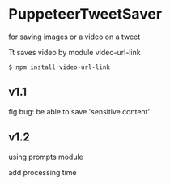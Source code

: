 # PuppeteerTweetSaver

for saving images or a video on a tweet

Tt saves video by module video-url-link

    $ npm install video-url-link

## v1.1

fig bug: be able to save 'sensitive content'

## v1.2

using prompts module

add processing time
